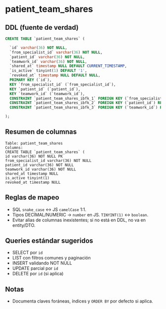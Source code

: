 # patient_team_shares

## DDL (fuente de verdad)
```sql
CREATE TABLE `patient_team_shares` (

  `id` varchar(36) NOT NULL,
  `from_specialist_id` varchar(36) NOT NULL,
  `patient_id` varchar(36) NOT NULL,
  `teamwork_id` varchar(36) NOT NULL,
  `shared_at` timestamp NULL DEFAULT CURRENT_TIMESTAMP,
  `is_active` tinyint(1) DEFAULT '1',
  `revoked_at` timestamp NULL DEFAULT NULL,
  PRIMARY KEY (`id`),
  KEY `from_specialist_id` (`from_specialist_id`),
  KEY `patient_id` (`patient_id`),
  KEY `teamwork_id` (`teamwork_id`),
  CONSTRAINT `patient_team_shares_ibfk_1` FOREIGN KEY (`from_specialist_id`) REFERENCES `users` (`id`),
  CONSTRAINT `patient_team_shares_ibfk_2` FOREIGN KEY (`patient_id`) REFERENCES `users` (`id`),
  CONSTRAINT `patient_team_shares_ibfk_3` FOREIGN KEY (`teamwork_id`) REFERENCES `teamworks` (`id`)

);
```

## Resumen de columnas
```
Table: patient_team_shares
Columns:
CREATE TABLE `patient_team_shares` (
id varchar(36) NOT NULL PK
from_specialist_id varchar(36) NOT NULL
patient_id varchar(36) NOT NULL
teamwork_id varchar(36) NOT NULL
shared_at timestamp NULL
is_active tinyint(1)
revoked_at timestamp NULL
```

## Reglas de mapeo
- SQL `snake_case` ↔ JS `camelCase` 1:1.
- Tipos DECIMAL/NUMERIC → `number` en JS. `TINYINT(1)` ↔ `boolean`.
- Evitar alias de columnas inexistentes; si no está en DDL, no va en entity/DTO.

## Queries estándar sugeridos
- SELECT por `id`
- LIST con filtros comunes y paginación
- INSERT validando NOT NULL
- UPDATE parcial por `id`
- DELETE por `id` (si aplica)

## Notas
- Documenta claves foráneas, índices y `ORDER BY` por defecto si aplica.

